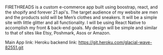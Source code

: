 FIRETHREADS is a custom e-commerce app built using boostrap, react, and the shopify and forever 21 api's. 
The target audience of my website are men and the products sold will be Men’s clothes and sneakers. 
It will be a simple site with little glitter and all functionality. 
I will be using React Native to accomplish my front & back-end goals. 
My design will be simple and similar to that of sites like Etsy, Poshmark, Asos or Amazon. 

Main App link: 
Heroku backend link: https://git.heroku.com/glacial-wave-82551.git

